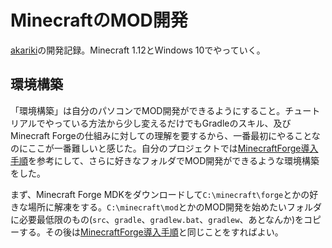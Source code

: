 # MinecraftのMOD開発

[akariki](https://github.com/Hexirp/akariki)の開発記録。Minecraft 1.12とWindows 10でやっていく。

## 環境構築

「環境構築」は自分のパソコンでMOD開発ができるようにすること。チュートリアルでやっている方法から少し変えるだけでもGradleのスキル、及びMinecraft Forgeの仕組みに対しての理解を要するから、一番最初にやることなのにここが一番難しいと感じた。自分のプロジェクトでは[MinecraftForge導入手順](http://minecraftjp.info/modding/index.php/MinecraftForge導入手順)を参考にして、さらに好きなフォルダでMOD開発ができるような環境構築をした。

まず、Minecraft Forge MDKをダウンロードして`C:\minecraft\forge`とかの好きな場所に解凍をする。`C:\minecraft\mod`とかのMOD開発を始めたいフォルダに必要最低限のもの(`src`、`gradle`、`gradlew.bat`、`gradlew`、あとなんか)をコピーする。その後は[MinecraftForge導入手順](http://minecraftjp.info/modding/index.php/MinecraftForge導入手順)と同じことをすればよい。
